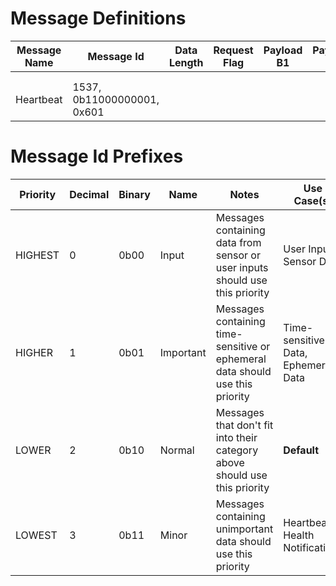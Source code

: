 # Message Definitions

| Message Name | Message Id | Data Length | Request Flag | Payload B1 | Payload B2 | Payload B3 | Payload B4 | Payload B5 | Payload B6 | Payload B7 | Payload B8 | Notes |
|---|---|---|---|---|---|---|---|---|---|---|---|---|
|   |   |   |   |   |   |   |   |   |   |   |   |   |
|   |   |   |   |   |   |   |   |   |   |   |   |   |
| Heartbeat | 1537, 0b11000000001, 0x601 |   |   |   |   |   |   |   |   |   |   |   |


# Message Id Prefixes
| Priority | Decimal | Binary | Name | Notes | Use Case(s) |
|---|---|---|---|---|---|
| HIGHEST | 0 | 0b00 | Input | Messages containing data from sensor or user inputs should use this priority | User Inputs, Sensor Data |
| HIGHER | 1 | 0b01 | Important | Messages containing time-sensitive or ephemeral data should use this priority | Time-sensitive Data, Ephemeral Data |
| LOWER | 2 | 0b10 | Normal | Messages that don't fit into their category above should use this priority | **Default** |
| LOWEST | 3 | 0b11 | Minor | Messages containing unimportant data should use this priority | Heartbeat / Health Notifications |
